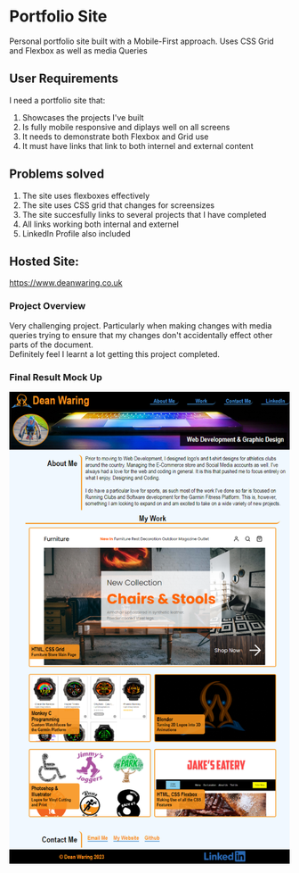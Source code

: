 # Portfolio Site 
Personal portfolio site built with a Mobile-First approach.
Uses CSS Grid and Flexbox as well as media Queries

## User Requirements
I need a portfolio site that:
1) Showcases the projects I've built
2) Is fully mobile responsive and diplays well on all screens
3) It needs to demonstrate both Flexbox and Grid use
4) It must have links that link to both internel and external content

## Problems solved
1) The site uses flexboxes effectively
2) The site uses CSS grid that changes for screensizes
3) The site succesfully links to several projects that I have completed
4) All links working both internal and externel
5) LinkedIn Profile also included

## Hosted Site:
https://www.deanwaring.co.uk

### Project Overview
 Very challenging project. Particularly when making changes with media queries
 trying to ensure that my changes don't accidentally effect other parts of the document. <br>
Definitely feel I learnt a lot getting this project completed. 
### Final Result Mock Up
![My final version on my portfolio](images/screenshot.png)